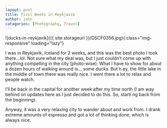 ```yaml
---
layout: post
title: First Weeks in Reykjavik
author: john
catagories: [Photography, Travel]
---
```


![ducks-in-reykjavik]({{ site.storageurl }}/DSCF0356.jpg){:class="img-responsive" loading="lazy"}

I was in Reykjavik, Iceland for 2 weeks, and this was the best photo I took there…lol. Not sure what my deal was, but I just couldn’t come     up with anything compelling in the city (photo-wise). What I have to show for about a dozen hours of walking around is… some ducks. But h    ey, the little lake in the middle of town there was really nice. I went there a lot to relax and people watch.

I’ll be back in the capital for another week after my time north (I am way behind on updates here as I just decided to do this. So, starti    ng back from the beginning).

 Anyway, it was a very relaxing city to wander about and work from. I drank extreme amounts of espresso and got a lot of thinking done, which is always nice.
